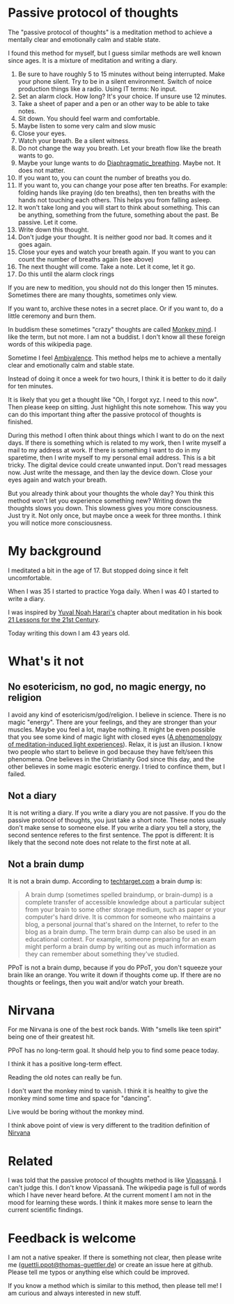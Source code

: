 # Passive protocol of thoughts

The "passive protocol of thoughts" is a meditation method to achieve a mentally clear and emotionally calm and stable state.

I found this method for myself, but I guess similar methods are well known since ages. It is a mixture of meditation and writing a diary.

1. Be sure to have roughly 5 to 15 minutes without being interrupted. Make your phone silent. Try to be in a silent environment. Switch of noice production things like a radio. Using IT terms: No input.
1. Set an alarm clock. How long? It's your choice. If unsure use 12 minutes.
1. Take a sheet of paper and a pen or an other way to be able to take notes.
1. Sit down. You should feel warm and comfortable.
1. Maybe listen to some very calm and slow music
1. Close your eyes.
1. Watch your breath. Be a silent witness.
1. Do not change the way you breath. Let your breath flow like the breath wants to go.
1. Maybe your lunge wants to do [Diaphragmatic_breathing](https://en.wikipedia.org/wiki/Diaphragmatic_breathing). Maybe not. It does not matter.
1. If you want to, you can count the number of breaths you do.
1. If you want to, you can change your pose after ten breaths. For example: folding hands like praying (do ten breaths), then ten breaths with the hands not touching each others. This helps you from falling asleep.
1. It won't take long and you will start to think about something. This can be anything, something from the future, something about the past. Be passive. Let it come.
1. Write down this thought. 
1. Don't judge your thought. It is neither good nor bad. It comes and it goes again.
1. Close your eyes and watch your breath again. If you want to you can count the number of breaths again (see above)
1. The next thought will come. Take a note. Let it come, let it go.
1. Do this until the alarm clock rings


If you are new to medition, you should not do this longer then 15 minutes. Sometimes there are many thoughts, sometimes only view.

If you want to, archive these notes in a secret place. Or if you want to, do a little ceremony and burn them. 

In buddism these sometimes "crazy" thoughts are called [Monkey mind](https://en.wikipedia.org/wiki/Monkey_mind). I like the term, but not more. I am not a buddist. I don't know all these foreign words of this wikipedia page.

Sometime I feel [Ambivalence](https://en.wikipedia.org/wiki/Ambivalence). This method helps me to achieve a mentally clear and emotionally calm and stable state.


Instead of doing it once a week for two hours, I think it is better to do it daily for ten minutes.

It is likely that you get a thought like "Oh, I forgot xyz. I need to this now". Then please keep on sitting. Just highlight this note somehow. This way you can do this important thing after the passive protocol of thoughts is finished.

During this method I often think about things which I want to do on the next days. If there is something which is related to my work, then I write myself a mail to my address at work. If there is something I want to do in my sparetime, then I write myself to my personal email address. This is a bit tricky. The digital device could create unwanted input. Don't read messages now. Just write the message, and then lay the device down. Close your eyes again and watch your breath.


But you already think about your thoughts
the whole day? You think this method won't
let you experience something new?
Writing down the thoughts slows you down.
This slowness gives you more consciousness.
Just try it. Not only once, but maybe
once a week for three months. I think
you will notice more consciousness.


# My background

I meditated a bit in the age of 17. But stopped doing since it felt uncomfortable. 

When I was 35 I started to practice Yoga daily. When I was 40 I started to write a diary.

I was inspired by [Yuval Noah Harari's](https://en.wikipedia.org/wiki/Yuval_Noah_Harari) chapter about meditation in his book [21 Lessons for the 21st Century](https://en.wikipedia.org/wiki/21_Lessons_for_the_21st_Century).

Today writing this down I am 43 years old.

# What's it not

## No esotericism, no god, no magic energy, no religion

I avoid any kind of esotericism/god/religion. I believe in science. There is no magic "energy". There are your feelings, and they are stronger than your muscles. Maybe you feel a lot, maybe nothing. It might be even possible that you see some kind of magic light with closed eyes ([A phenomenology of meditation-induced light experiences](https://www.frontiersin.org/articles/10.3389/fpsyg.2013.00973/full)). Relax, it is just an illusion. I know two people who start to believe in god because they have felt/seen this phenomena. One believes in the Christianity God since this day, and the other believes in some magic esoteric energy. I tried to confince them, but I failed.

## Not a diary

It is not writing a diary. If you write a diary you are not passive. If you do the passive protocol of thoughts, you just take a short note. These notes usualy don't make sense to someone else. If you write a diary you tell a story, the second sentence referes to the first sentence. The ppot is different: It is likely that the second note does not relate to the first note at all.

## Not a brain dump
It is not a brain dump. According to [techtarget.com](https://whatis.techtarget.com/definition/brain-dump) a brain dump is:

> A brain dump (sometimes spelled braindump, or brain-dump) is a complete transfer of accessible knowledge about a particular subject from your brain to some other storage medium, such as paper or your computer's hard drive. It is common for someone who maintains a blog, a personal journal that's shared on the Internet, to refer to the blog as a brain dump. The term brain dump can also be used in an educational context. For example, someone preparing for an exam might perform a brain dump by writing out as much information as they can remember about something they've studied.

PPoT is not a brain dump, because if you do PPoT, you don't squeeze your brain like an orange. You write it down if
thoughts come up. If there are no thoughts or feelings, then you wait and/or watch your breath.


# Nirvana
For me Nirvana is one of the best rock bands. With "smells like teen spirit"
being one of their greatest hit.

PPoT has no long-term goal. It should help
you to find some peace today.

I think it has a positive long-term effect.

Reading the old notes can really be fun.

I don't want the monkey mind to vanish. I think it is healthy to give the monkey mind
some time and space for "dancing".

Live would be boring without the monkey mind.

I think above point of view is very different to the tradition definition of [Nirvana](https://en.wikipedia.org/wiki/Nirvana)

# Related

I was told that the passive protocol of thoughts
method is like [Vipassanā](https://en.wikipedia.org/wiki/Vipassan%C4%81). I can't judge this. 
I don't know Vipassanā. The wikipedia page is full of words which I have never heard before. 
At the current moment I am not
in the mood for learning these
words. I think it makes more sense to learn
the current scientific findings.

# Feedback is welcome

I am not a native speaker. If there is something not clear, then please write me (guettli.ppot@thomas-guettler.de) or create an issue here at github. Please tell me typos or anything else which could be improved.

If you know a method which is similar to this method, then please tell me! I am curious and always interested in new stuff.




